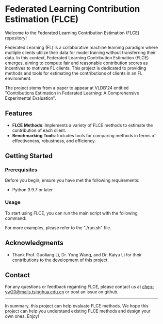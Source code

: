 # Federated Learning Contribution Estimation (FLCE)

Welcome to the Federated Learning Contribution Estimation (FLCE) repository!

Federated Learning (FL) is a collaborative machine learning paradigm where multiple clients utilize their data for model training without transferring their data. 
In this context, Federated Learning Contribution Estimation (FLCE) emerges, aiming to
compute fair and reasonable contribution scores as incentives to motivate FL clients.
This project is dedicated to providing methods and tools for estimating the contributions of clients in an FL environment.

The project stems from a paper to appear at VLDB'24 entitled "Contributions Estimation in Federated Learning: A Comprehensive Experimental Evaluation".

## Features

- **FLCE Methods**: Implements a variety of FLCE methods to estimate the contribution of each client.
- **Benchmarking Tools**: Includes tools for comparing methods in terms of effectiveness, robustness, and efficiency.

[//]: # (- **Simulation Environment**: Provides a simulated federated learning environment for testing and benchmarking contribution estimation methods under various conditions.)

[//]: # (- **Extensible Framework**: Designed to be easily extended with new contribution estimation algorithms and federated learning models. You may add new datasets, data distributions, models, and flce methods to the project.)

## Getting Started

### Prerequisites

Before you begin, ensure you have met the following requirements:
- Python 3.9.7 or later

[//]: # (### Installation)

[//]: # ()
[//]: # (To perform FLCE, follow these steps:)

[//]: # ()
[//]: # (1. Clone the repository:)

[//]: # (   ```)

[//]: # (   git clone https://github.com/veevang/flce)

[//]: # (   ```)

[//]: # (2. Navigate to the repository directory:)

[//]: # (   ```)

[//]: # (   cd flce)

[//]: # (   ```)

[//]: # (3. Install the required Python packages:????)

[//]: # (   ```)

[//]: # (   pip install -r requirements.txt)

[//]: # (   ```)

### Usage

To start using FLCE, you can run the main script with the following command:

[//]: # (```shell)

[//]: # (python -u main.py --num_parts 8 -t effective -m $method --dataset tictactoe --model TicTacToeMLP --lr 0.005 --num_epoch 60 --hidden_layer_size 16 --batch_size 16 --device cpu -a 0.65 --distribution "quantity skew" -s $seed --num_repeat 1 --start_date $today --num_try $sub_folder --value_functions "${value_functions[@]}" > "./log/tictactoe quantity skew $method.out" 2>&1 &)

[//]: # (```)

For more examples, please refer to the "./run.sh" file.

[//]: # (## Contributing)

[//]: # ()
[//]: # (We welcome contributions from the community! If you have improvements or new features you'd like to add, please follow these steps:)

[//]: # ()
[//]: # (1. Fork the repository.)

[//]: # (2. Create a new branch for your feature &#40;`git checkout -b feature/AmazingFeature`&#41;.)

[//]: # (3. Commit your changes &#40;`git commit -m 'Add some AmazingFeature'`&#41;.)

[//]: # (4. Push to the branch &#40;`git push origin feature/AmazingFeature`&#41;.)

[//]: # (5. Open a Pull Request.)

[//]: # ()
[//]: # (For more detailed instructions, see [CONTRIBUTING.md]&#40;./CONTRIBUTING.md&#41;.)

[//]: # (## License)

[//]: # ()
[//]: # (This project is licensed under the [INSERT LICENSE HERE] License - see the [LICENSE]&#40;LICENSE&#41; file for details.)

## Acknowledgments

- Thank Prof. Guoliang Li, Dr. Yong Wang, and Dr. Kaiyu Li for their contributions to the development of this project.

[//]: # (- In our implementation, we referred to the repository: https://github.com/AI-secure/Shapley-Study.???)

[//]: # (- Thank funding???)

## Contact

For any questions or feedback regarding FLCE, please contact us at [chen-yw20@mails.tsinghua.edu.cn](mailto:chen-yw20@mails.tsinghua.edu.cn) or post an issue on github.

---

In summary, this project can help evaluate FLCE methods. We hope this project can help you understand existing FLCE methods and design your own ones. Enjoy!
